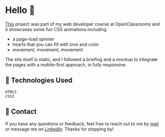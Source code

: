 # Hello 🍴
[This](https://voidermalie.github.io/ohmyfood) project was part of my web developer course at OpenClassrooms and it showcases some fun CSS animations including
- a page-load spinner
- hearts that you can fill with *love* and *color*
- movement, movement, movement

The site itself is static, and I followed a briefing and a mockup to integrate the pages with a mobile-first approach, in fully responsive.

## 💟 Technologies Used
    HTML5
    CSS3  

## 💟 Contact

If you have any questions or feedback, feel free to reach out to me by [mail](fannylestar@icloud.com) or message me on [LinkedIn](www.linkedin.com/in/fannilestar). Thanks for stopping by! 
